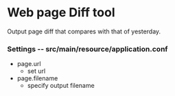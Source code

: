 Web page Diff tool
===

Output page diff that compares with that of yesterday.

### Settings -- src/main/resource/application.conf

* page.url
    - set url
* page.filename
    - specify output filename

